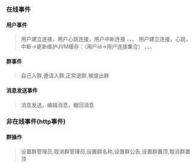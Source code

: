 ### 在线事件
#### 用户事件
>用户建立连接，用户心跳连接，用户中断连接
、、、
>用户建立连接，心跳，中断->更新维护JVM缓存：（用户id->用户连接集合）
、、、
#### 群事件
>自己入群,邀请入群,正常退群,被提出群
>
#### 消息发送事件
>消息发送，编辑消息，撤回消息





### 非在线事件(http事件)
#### 群操作
>设置群管理员,取消群管理员,设置群名称,设置群公告,设置群置顶,取消群置顶

